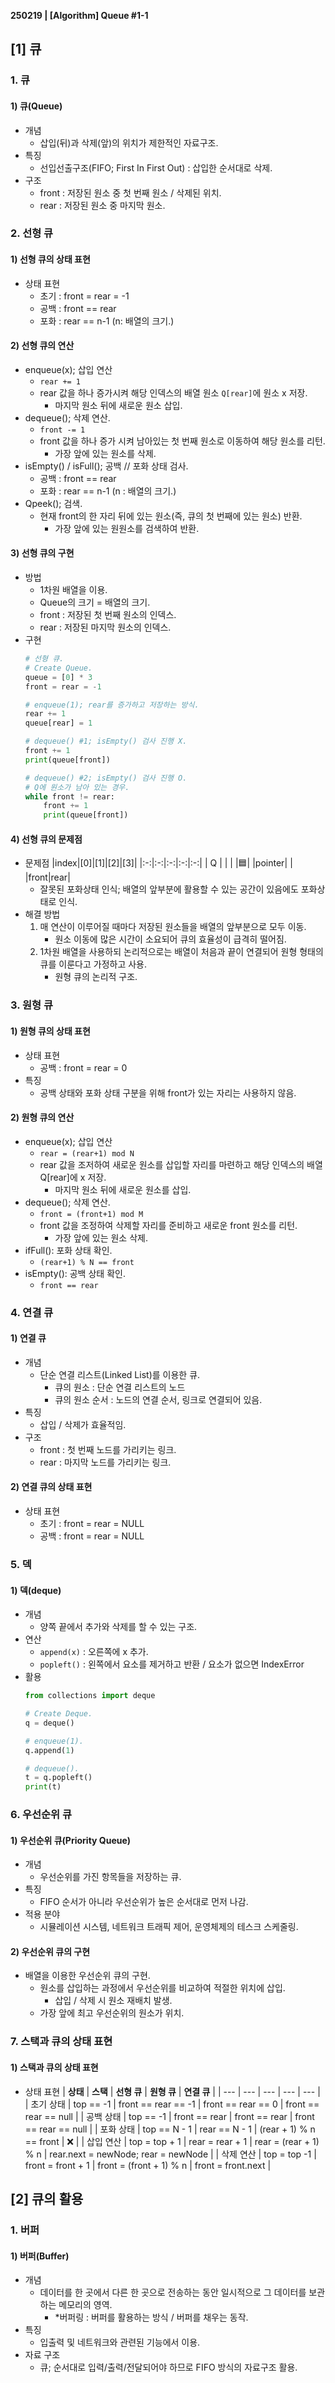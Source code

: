 **250219 | [Algorithm] Queue #1-1**

## [1] 큐
### 1. 큐
#### 1) 큐(Queue)
- 개념
    - 삽입(뒤)과 삭제(앞)의 위치가 제한적인 자료구조.
- 특징
    - 선입선출구조(FIFO; First In First Out) : 삽입한 순서대로 삭제.
- 구조
    - front : 저장된 원소 중 첫 번째 원소 / 삭제된 위치.
    - rear : 저장된 원소 중 마지막 원소.

### 2. 선형 큐
#### 1) 선형 큐의 상태 표현
- 상태 표현
    - 초기 : front = rear = -1
    - 공백 : front == rear
    - 포화 : rear == n-1 (n: 배열의 크기.)

#### 2) 선형 큐의 연산
- enqueue(x); 삽입 연산
    - `rear += 1`
    - rear 값을 하나 증가시켜 해당 인덱스의 배열 원소 `Q[rear]`에 원소 x 저장.
        - 마지막 원소 뒤에 새로운 원소 삽입.
- dequeue(); 삭제 연산.
    - `front -= 1`
    - front 값을 하나 증가 시켜 남아있는 첫 번째 원소로 이동하여 해당 원소를 리턴.
        - 가장 앞에 있는 원소를 삭제.
- isEmpty() / isFull(); 공백 // 포화 상태 검사.
    - 공백 : front == rear
    - 포화 : rear == n-1 (n : 배열의 크기.)
- Qpeek(); 검색.
    - 현재 front의 한 자리 뒤에 있는 원소(즉, 큐의 첫 번째에 있는 원소) 반환.
        - 가장 앞에 있는 원원소를 검색하여 반환.

#### 3) 선형 큐의 구현
- 방법
    - 1차원 배열을 이용.
    - Queue의 크기 = 배열의 크기.
    - front : 저장된 첫 번째 원소의 인덱스.
    - rear : 저장된 마지막 원소의 인덱스.
- 구현
    ```python
    # 선형 큐.
    # Create Queue.
    queue = [0] * 3
    front = rear = -1

    # enqueue(1); rear를 증가하고 저장하는 방식.
    rear += 1
    queue[rear] = 1

    # dequeue() #1; isEmpty() 검사 진행 X.
    front += 1
    print(queue[front])

    # dequeue() #2; isEmpty() 검사 진행 O.
    # Q에 원소가 남아 있는 경우.
    while front != rear:
        front += 1
        print(queue[front])
    ```

#### 4) 선형 큐의 문제점
- 문제점
    |index|[0]|[1]|[2]|[3]|
    |:-:|:-:|:-:|:-:|:-:|
    | Q |   |   |   |🟦|
    |pointer|   |   |front|rear|
    - 잘못된 포화상태 인식; 배열의 앞부분에 활용할 수 있는 공간이 있음에도 포화상태로 인식.
- 해결 방법
    1. 매 연산이 이루어질 때마다 저장된 원소들을 배열의 앞부분으로 모두 이동.
        - 원소 이동에 많은 시간이 소요되어 큐의 효율성이 급격히 떨어짐.
    2. 1차원 배열을 사용하되 논리적으로는 배열이 처음과 끝이 연결되어 원형 형태의 큐를 이룬다고 가정하고 사용.
        - 원형 큐의 논리적 구조.

### 3. 원형 큐
#### 1) 원형 큐의 상태 표현
- 상태 표현
    - 공백 : front = rear = 0
- 특징
    - 공백 상태와 포화 상태 구분을 위해 front가 있는 자리는 사용하지 않음.

#### 2) 원형 큐의 연산
- enqueue(x); 삽입 연산
    - `rear = (rear+1) mod N`
    - rear 값을 조저하여 새로운 원소를 삽입할 자리를 마련하고 해당 인덱스의 배열 Q[rear]에 x 저장.
        - 마지막 원소 뒤에 새로운 원소를 삽입.
- dequeue(); 삭제 연산.
    - `front = (front+1) mod M`
    - front 값을 조정하여 삭제할 자리를 준비하고 새로운 front 원소를 리턴.
        - 가장 앞에 있는 원소 삭제.
- ifFull(): 포화 상태 확인.
    - `(rear+1) % N == front`
- isEmpty(): 공백 상태 확인.
    - `front == rear`

### 4. 연결 큐
#### 1) 연결 큐
- 개념
    - 단순 연결 리스트(Linked List)를 이용한 큐.
        - 큐의 원소 : 단순 연결 리스트의 노드
        - 큐의 원소 순서 : 노드의 연결 순서, 링크로 연결되어 있음.
- 특징
    - 삽입 / 삭제가 효율적임.
- 구조
    - front : 첫 번째 노드를 가리키는 링크.
    - rear : 마지막 노드를 가리키는 링크.

#### 2) 연결 큐의 상태 표현
- 상태 표현
    - 초기 : front = rear = NULL
    - 공백 : front = rear = NULL

### 5. 덱
#### 1) 덱(deque)
- 개념
    - 양쪽 끝에서 추가와 삭제를 할 수 있는 구조.
- 연산
    - `append(x)` : 오른쪽에 x 추가.
    - `popleft()` : 왼쪽에서 요소를 제거하고 반환 / 요소가 없으면 IndexError
- 활용
    ```python
    from collections import deque

    # Create Deque.
    q = deque()

    # enqueue(1).
    q.append(1)

    # dequeue().
    t = q.popleft()
    print(t)
    ```

### 6. 우선순위 큐
#### 1) 우선순위 큐(Priority Queue)
- 개념
    - 우선순위를 가진 항목들을 저장하는 큐.
- 특징
    - FIFO 순서가 아니라 우선순위가 높은 순서대로 먼저 나감.
- 적용 분야
    - 시뮬레이션 시스템, 네트워크 트래픽 제어, 운영체제의 테스크 스케줄링.

#### 2) 우선순위 큐의 구현
- 배열을 이용한 우선순위 큐의 구현.
    - 원소를 삽입하는 과정에서 우선순위를 비교하여 적절한 위치에 삽입.
        - 삽입 / 삭제 시 원소 재배치 발생.
    - 가장 앞에 최고 우선순위의 원소가 위치.

### 7. 스택과 큐의 상태 표현
#### 1) 스택과 큐의 상태 표현
- 상태 표현
    | **상태** | **스택** | **선형 큐** | **원형 큐** | **연결 큐** |
    | --- | --- | --- | --- | --- |
    | 초기 상태 | top == -1 | front == rear == -1 | front == rear == 0 | front == rear == null |
    | 공백 상태 | top == -1 | front == rear | front == rear | front == rear == null |
    | 포화 상태 | top == N - 1 | rear == N - 1 | (rear + 1) % n == front | ❌ |
    | 삽입 연산 | top = top + 1 | rear = rear + 1 | rear = (rear + 1) % n | rear.next = newNode;
    rear = newNode |
    | 삭제 연산 | top = top -1 | front = front + 1 | front = (front + 1) % n | front = front.next |

## [2] 큐의 활용
### 1. 버퍼
#### 1) 버퍼(Buffer)
- 개념
    - 데이터를 한 곳에서 다른 한 곳으로 전송하는 동안 일시적으로 그 데이터를 보관하는 메모리의 영역.
        - *버퍼링 : 버퍼를 활용하는 방식 / 버퍼를 채우는 동작.
- 특징
    - 입출력 및 네트워크와 관련된 기능에서 이용.
- 자료 구조
    - 큐; 순서대로 입력/출력/전달되어야 하므로 FIFO 방식의 자료구조 활용.
